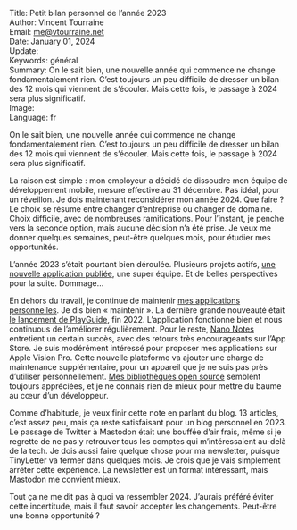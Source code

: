 Title:    Petit bilan personnel de l’année 2023  
Author:   Vincent Tourraine  
Email:    me@vtourraine.net  
Date:     January 01, 2024  
Update:   
Keywords: général  
Summary:  On le sait bien, une nouvelle année qui commence ne change fondamentalement rien. C’est toujours un peu difficile de dresser un bilan des 12 mois qui viennent de s’écouler. Mais cette fois, le passage à 2024 sera plus significatif.  
Image:    
Language: fr  


On le sait bien, une nouvelle année qui commence ne change fondamentalement rien. C’est toujours un peu difficile de dresser un bilan des 12 mois qui viennent de s’écouler. Mais cette fois, le passage à 2024 sera plus significatif.

La raison est simple : mon employeur a décidé de dissoudre mon équipe de développement mobile, mesure effective au 31 décembre. Pas idéal, pour un réveillon. Je dois maintenant reconsidérer mon année 2024. Que faire ? Le choix se résume entre changer d’entreprise ou changer de domaine. Choix difficile, avec de nombreuses ramifications. Pour l’instant, je penche vers la seconde option, mais aucune décision n’a été prise. Je veux me donner quelques semaines, peut-être quelques mois, pour étudier mes opportunités.

L’année 2023 s’était pourtant bien déroulée. Plusieurs projets actifs, [une nouvelle application publiée](https://apps.apple.com/app/practiceupdate/id786924888), une super équipe. Et de belles perspectives pour la suite. Dommage…

En dehors du travail, je continue de maintenir [mes applications personnelles](https://www.studioamanga.com). Je dis bien « maintenir ». La dernière grande nouveauté était [le lancement de PlayGuide](https://www.vtourraine.net/blog/2022/app-playguide), fin 2022. L’application fonctionne bien et nous continuous de l’améliorer régulièrement. Pour le reste, [Nano Notes](https://www.studioamanga.com/nanonotes/) entretient un certain succès, avec des retours très encourageants sur l’App Store. Je suis modérément intéressé pour proposer mes applications sur Apple Vision Pro. Cette nouvelle plateforme va ajouter une charge de maintenance supplémentaire, pour un appareil que je ne suis pas près d’utiliser personnellement. [Mes bibliothèques open source](https://github.com/vtourraine) semblent toujours appréciées, et je ne connais rien de mieux pour mettre du baume au cœur d’un développeur.

Comme d’habitude, je veux finir cette note en parlant du blog. 13 articles, c’est assez peu, mais ça reste satisfaisant pour un blog personnel en 2023. Le passage de Twitter à Mastodon était une bouffée d’air frais, même si je regrette de ne pas y retrouver tous les comptes qui m’intéressaient au-delà de la tech. Je dois aussi faire quelque chose pour ma newsletter, puisque TinyLetter va fermer dans quelques mois. Je crois que je vais simplement arrêter cette expérience. La newsletter est un format intéressant, mais Mastodon me convient mieux.

Tout ça ne me dit pas à quoi va ressembler 2024. J’aurais préféré éviter cette incertitude, mais il faut savoir accepter les changements. Peut-être une bonne opportunité ?

